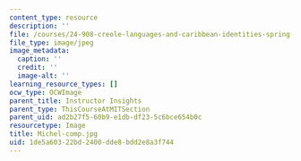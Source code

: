 ```yaml
---
content_type: resource
description: ''
file: /courses/24-908-creole-languages-and-caribbean-identities-spring-2017/1de5a60322bd2400dde8bdd2e8a3f744_Michel-comp.jpg
file_type: image/jpeg
image_metadata:
  caption: ''
  credit: ''
  image-alt: ''
learning_resource_types: []
ocw_type: OCWImage
parent_title: Instructor Insights
parent_type: ThisCourseAtMITSection
parent_uid: ad2b27f5-60b9-e1db-df23-5c6bce654b0c
resourcetype: Image
title: Michel-comp.jpg
uid: 1de5a603-22bd-2400-dde8-bdd2e8a3f744
---
```

